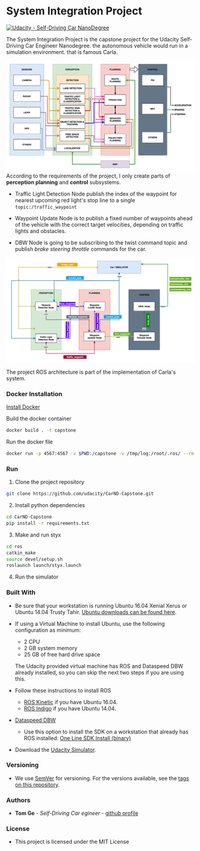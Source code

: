 # System Integration Project

[![Udacity - Self-Driving Car NanoDegree](https://s3.amazonaws.com/udacity-sdc/github/shield-carnd.svg)](http://www.udacity.com/drive)

The System Integration Project is the capstone project for the Udacity Self-Driving Car Engineer Nanodegree.  the autonomous vehicle would run in a simulation environment. that is famous Carla.

![System Integration Project](imgs/autonmomous_vehicle_architecture.png)
According to the requirements of the project, I  only create parts of **perception** **planning** and **control** subsystems.

- Traffic Light Detection Node publish the index of the waypoint for nearest upcoming red light's stop line to a single ```topic:/traffic_waypoint```

- Waypoint Update Node is to publish a fixed number of waypoints ahead of the vehicle with the correct target velocities, depending on traffic lights and obstacles.

- DBW Node is going to be subscribing to the twist command topic and publish *brake steering throttle* commands for the car.

![system integration](imgs/system_integration.png)

The project ROS architecture is part of the implementation of Carla's system.

### Docker Installation

[Install Docker](https://docs.docker.com/engine/installation/)

Build the docker container

```bash
docker build . -t capstone
```

Run the docker file

```bash
docker run -p 4567:4567 -v $PWD:/capstone -v /tmp/log:/root/.ros/ --rm -it capstone
```

### Run

1. Clone the project repository

```bash
git clone https://github.com/udacity/CarND-Capstone.git
```

2. Install python dependencies

```bash
cd CarND-Capstone
pip install -r requirements.txt
```

3. Make and run styx

```bash
cd ros
catkin_make
source devel/setup.sh
roslaunch launch/styx.launch
```

4. Run the simulator

### Built With

- Be sure that your workstation is running Ubuntu 16.04 Xenial Xerus or Ubuntu 14.04 Trusty Tahir. [Ubuntu downloads can be found here](https://www.ubuntu.com/download/desktop).

- If using a Virtual Machine to install Ubuntu, use the following configuration as minimum:
  - 2 CPU
  - 2 GB system memory
  - 25 GB of free hard drive space

  The Udacity provided virtual machine has ROS and Dataspeed DBW already installed, so you can skip the next two steps if you are using this.

- Follow these instructions to install ROS
  - [ROS Kinetic](http://wiki.ros.org/kinetic/Installation/Ubuntu) if you have Ubuntu 16.04.
  - [ROS Indigo](http://wiki.ros.org/indigo/Installation/Ubuntu) if you have Ubuntu 14.04.
- [Dataspeed DBW](https://bitbucket.org/DataspeedInc/dbw_mkz_ros)
  - Use this option to install the SDK on a workstation that already has ROS installed: [One Line SDK Install (binary)](https://bitbucket.org/DataspeedInc/dbw_mkz_ros/src/81e63fcc335d7b64139d7482017d6a97b405e250/ROS_SETUP.md?fileviewer=file-view-default)
- Download the [Udacity Simulator](https://github.com/udacity/CarND-Capstone/releases).

### Versioning

- We use [SemVer](http://semver.org/) for versioning. For the versions available, see the [tags on this repository](https://github.com/your/project/tags).

### Authors

- **Tom Ge** - *Self-Driving Car egineer* - [github profile](https://github.com/tomgtqq)

### License

- This project is licensed under the MIT License

